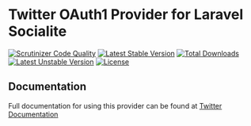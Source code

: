 # Twitter OAuth1 Provider for Laravel Socialite

[![Scrutinizer Code Quality](https://img.shields.io/scrutinizer/g/SocialiteProviders/Twitter.svg?style=flat-square)](https://scrutinizer-ci.com/g/SocialiteProviders/Twitter/?branch=master)
[![Latest Stable Version](https://img.shields.io/packagist/v/socialiteproviders/twitter.svg?style=flat-square)](https://packagist.org/packages/socialiteproviders/twitter)
[![Total Downloads](https://img.shields.io/packagist/dt/socialiteproviders/twitter.svg?style=flat-square)](https://packagist.org/packages/socialiteproviders/twitter)
[![Latest Unstable Version](https://img.shields.io/packagist/vpre/socialiteproviders/twitter.svg?style=flat-square)](https://packagist.org/packages/twitter/twitter)
[![License](https://img.shields.io/packagist/l/socialiteproviders/twitter.svg?style=flat-square)](https://packagist.org/packages/socialiteproviders/twitter)

## Documentation

Full documentation for using this provider can be found at [Twitter Documentation](http://SocialiteProvider.github.io/providers/twitter/)
